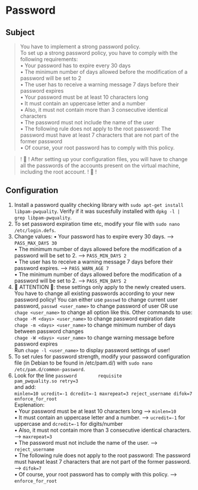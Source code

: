 # Password

## Subject
> You have to implement a strong password policy.  
> To set up a strong password policy, you have to comply with the following requirements:  
> • Your password has to expire every 30 days  
> • The minimum number of days allowed before the modification of a password will be set to 2  
> • The user has to receive a warning message 7 days before their password expires  
> • Your password must be at least 10 characters long  
> • It must contain an uppercase letter and a number  
> • Also, it must not contain more than 3 consecutive identical characters  
> • The password must not include the name of the user  
> • The following rule does not apply to the root password: The password must have at least 7 characters that are not part of the former password  
> • Of course, your root password has to comply with this policy.  

> ! 🚨 ! After setting up your configuration files, you will have to change all the passwords of the accounts present on the virtual machine, including the root account. ! 🚨 !

## Configuration 
1. Install a password quality checking library with `sudo apt-get install libpam-pwquality`. Verify if it was sucesfully installed with `dpkg -l | grep libpam-pwquality`.
2. To set password expiration time etc, modify your file with `sudo nano /etc/login.defs`.
3. Change values:
• Your password has to expire every 30 days. --> `PASS_MAX_DAYS 30`  
• The minimum number of days allowed before the modification of a password will be set to 2. --> `PASS_MIN_DAYS 2`  
• The user has to receive a warning message 7 days before their password expires. --> `PASS_WARN_AGE 7`  
• The minimum number of days allowed before the modification of a password will be set to 2. --> `PASS_MIN_DAYS 2`  
4. 🚨 ATTENTION 🚨: these settings only apply to the newly created users. You have to change all existing passwords according to your new password policy! You can either use `passwd` to change current user password, `passwd <user_name>` to change password of user OR use `chage <user_name>` to change all option like this.
Other commands to use:  
`chage -M <days> <user_name>` to change password expiration date  
`chage -m <days> <user_name>` to change minimum number of days between password changes  
`chage -W <days> <user_name>` to change warning message before password expires  
Run `chage -l <user_name>` to display password settings of user!
5. To set rules for password strength, modify your password configuration file (in Debian to be found in /etc/pam.d/) with `sudo nano /etc/pam.d/common-password`.
6. Look for the line `password        requisite                       pam_pwquality.so retry=3`  
and add:  
`minlen=10 ucredit=-1 dcredit=-1 maxrepeat=3 reject_username difok=7 enforce_for_root`  
Explenation:  
• Your password must be at least 10 characters long --> `minlen=10`  
• It must contain an uppercase letter and a number. --> `ucredit=-1` for uppercase and `dcredit=-1` for digits/number  
• Also, it must not contain more than 3 consecutive identical characters. --> `maxrepeat=3`  
• The password must not include the name of the user. --> `reject_username`  
• The following rule does not apply to the root password: The password must haveat least 7 characters that are not part of the former password. --> `difok=7`  
• Of course, your root password has to comply with this policy. --> `enforce_for_root`  
